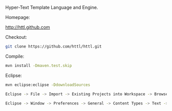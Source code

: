 Hyper-Text Template Language and Engine.

Homepage:

http://httl.github.com

Checkout:

```bash
git clone https://github.com/httl/httl.git
```

Compile:

```bash
mvn install -Dmaven.test.skip
```

Eclipse:

```bash
mvn eclipse:eclipse -DdownloadSources
```

```bash
Eclipse -> File -> Import -> Existing Projects into Workspace -> Browse -> Finished
```

```bash
Eclipse -> Window -> Preferences -> General -> Content Types -> Text -> HTML -> Add -> .httl
```